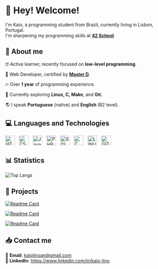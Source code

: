 # 🫡 Hey! Welcome!

I'm Kaio, a programming student from Brazil, currently living in Lisbon, Portugal.  
I'm sharpening my programming skills at **[42 School](https://www.42lisboa.com/pt/)**.

## 🚀 About me

🤓 Active learner, recently focused on **low-level programming**.

💼 Web Developer, certified by **[Master D](https://www.masterd.pt/?gad_campaignid=21541182407)**.

🔥 Over **1 year** of programming experience.

🌱 Currently exploring **Linux, C, Make**, and **Git**.

🌎 I speak **Portuguese** (native) and **English** (B2 level).


## 💻 Languages and Technologies



<img 
    align="left" 
    alt="HTML"
    title="HTML" 
    width="30px" 
    style="padding-right: 10px;" 
    src="https://cdn.jsdelivr.net/gh/devicons/devicon@latest/icons/html5/html5-original.svg" 
/>

<img 
    align="left" 
    alt="CSS"
    title="CSS" 
    width="30px" 
    style="padding-right: 10px;" 
    src="https://cdn.jsdelivr.net/gh/devicons/devicon@latest/icons/css3/css3-original.svg" 
/>

<img 
    align="left" 
    alt="JavaScript"
    title="JavaScript" 
    width="30px" 
    style="padding-right: 10px;" 
    src="https://cdn.jsdelivr.net/gh/devicons/devicon@latest/icons/javascript/javascript-original.svg"  
/>

<img 
    align="left" 
    alt="PHP"
    title="PHP" 
    width="30px" 
    style="padding-right: 10px;" 
    src="https://cdn.jsdelivr.net/gh/devicons/devicon@latest/icons/php/php-original.svg" 
/>

<img 
    align="left" 
    alt="SQL"
    title="SQL" 
    width="30px" 
    style="padding-right: 10px;" 
    src="https://cdn.jsdelivr.net/gh/devicons/devicon@latest/icons/mysql/mysql-original.svg"  
/>

<img 
    align="left" 
    alt="C"
    title="C" 
    width="30px" 
    style="padding-right: 10px;" 
    src="https://cdn.jsdelivr.net/gh/devicons/devicon@latest/icons/c/c-original.svg"  
/>

<img 
    align="left" 
    alt="LINUX"
    title="LINUX" 
    width="30px" 
    style="padding-right: 10px;" 
    src="https://cdn.jsdelivr.net/gh/devicons/devicon@latest/icons/linux/linux-original.svg"  
/>

<img 
    align="left" 
    alt="GIT"
    title="GIT" 
    width="30px" 
    style="padding-right: 10px;" 
    src="https://cdn.jsdelivr.net/gh/devicons/devicon@latest/icons/git/git-original.svg" 
/>
<br/>
<br/>


## 📊 Statistics

![Top Langs](https://github-readme-stats.vercel.app/api/top-langs/?username=kaiolinoan&layout=compact&theme=tokyonight)


  ## 🚧 Projects

  [![Readme Card](https://github-readme-stats.vercel.app/api/pin/?username=kaiolinoan&repo=So_long&theme=tokyonight)](https://github.com/Kaiolinoan/Common-core)

  [![Readme Card](https://github-readme-stats.vercel.app/api/pin/?username=kaiolinoan&repo=Pipex&theme=tokyonight)](https://github.com/Kaiolinoan/Event-site)

  [![Readme Card](https://github-readme-stats.vercel.app/api/pin/?username=kaiolinoan&repo=Push_swap&theme=tokyonight)](https://github.com/Kaiolinoan/Push_swap)


## 📥 Contact me

📧 **Email:** kaiolinoan@gmail.com
<br/>
💼 **LinkedIn:** https://www.linkedin.com/in/kaio-lino

